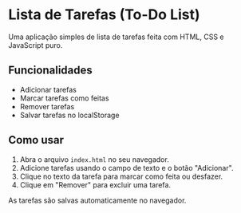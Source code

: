 # Lista de Tarefas (To-Do List)

Uma aplicação simples de lista de tarefas feita com HTML, CSS e JavaScript puro.

## Funcionalidades
- Adicionar tarefas
- Marcar tarefas como feitas
- Remover tarefas
- Salvar tarefas no localStorage

## Como usar
1. Abra o arquivo `index.html` no seu navegador.
2. Adicione tarefas usando o campo de texto e o botão "Adicionar".
3. Clique no texto da tarefa para marcar como feita ou desfazer.
4. Clique em "Remover" para excluir uma tarefa.

As tarefas são salvas automaticamente no navegador.
